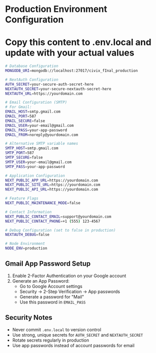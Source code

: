 # Production Environment Configuration
# Copy this content to .env.local and update with your actual values

```bash
# Database Configuration
MONGODB_URI=mongodb://localhost:27017/civix_fInal_production

# NextAuth Configuration
AUTH_SECRET=your-secure-auth-secret-here
NEXTAUTH_SECRET=your-secure-nextauth-secret-here
NEXTAUTH_URL=https://yourdomain.com

# Email Configuration (SMTP)
# For Gmail:
EMAIL_HOST=smtp.gmail.com
EMAIL_PORT=587
EMAIL_SECURE=false
EMAIL_USER=your-email@gmail.com
EMAIL_PASS=your-app-password
EMAIL_FROM=noreply@yourdomain.com

# Alternative SMTP variable names
SMTP_HOST=smtp.gmail.com
SMTP_PORT=587
SMTP_SECURE=false
SMTP_USER=your-email@gmail.com
SMTP_PASS=your-app-password

# Application Configuration
NEXT_PUBLIC_APP_URL=https://yourdomain.com
NEXT_PUBLIC_SITE_URL=https://yourdomain.com
NEXT_PUBLIC_API_URL=https://yourdomain.com

# Feature Flags
NEXT_PUBLIC_MAINTENANCE_MODE=false

# Contact Information
NEXT_PUBLIC_CONTACT_EMAIL=support@yourdomain.com
NEXT_PUBLIC_CONTACT_PHONE=+1 (555) 123-4567

# Debug Configuration (set to false in production)
NEXTAUTH_DEBUG=false

# Node Environment
NODE_ENV=production
```

## Gmail App Password Setup

1. Enable 2-Factor Authentication on your Google account
2. Generate an App Password:
   - Go to Google Account settings
   - Security → 2-Step Verification → App passwords
   - Generate a password for "Mail"
   - Use this password in `EMAIL_PASS`

## Security Notes

- Never commit `.env.local` to version control
- Use strong, unique secrets for `AUTH_SECRET` and `NEXTAUTH_SECRET`
- Rotate secrets regularly in production
- Use app passwords instead of account passwords for email 